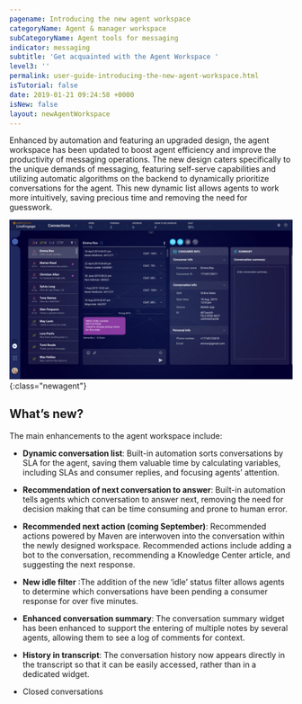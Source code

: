```yaml
---
pagename: Introducing the new agent workspace
categoryName: Agent & manager workspace
subCategoryName: Agent tools for messaging
indicator: messaging
subtitle: 'Get acquainted with the Agent Workspace '
level3: ''
permalink: user-guide-introducing-the-new-agent-workspace.html
isTutorial: false
date: 2019-01-21 09:24:58 +0000
isNew: false
layout: newAgentWorkspace
---
```


Enhanced by automation and featuring an upgraded design, the agent workspace has been updated to boost agent efficiency and improve the productivity of messaging operations. The new design caters specifically to the unique demands of messaging, featuring self-serve capabilities and utilizing automatic algorithms on the backend to dynamically prioritize conversations for the agent. This new dynamic list allows agents to work more intuitively, saving precious time and removing the need for guesswork.

![alt text](/img/new-agent-workspace-5.jpg){:class="newagent"}

## What’s new?

The main enhancements to the agent workspace include:

* **Dynamic conversation list**: Built-in automation sorts conversations by SLA for the agent, saving them valuable time by calculating variables, including SLAs and consumer replies, and focusing agents’ attention.

* **Recommendation of next conversation to answer**: Built-in automation tells agents which conversation to answer next, removing the need for decision making that can be time consuming and prone to human error.

* **Recommended next action (coming September)**: Recommended actions powered by Maven are interwoven into the conversation within the newly designed workspace. Recommended actions include adding a bot to the conversation, recommending a Knowledge Center article, and suggesting the next response.

* **New idle filter** :The addition of the new ‘idle’ status filter allows agents to determine which conversations have been pending a consumer response for over five minutes.

* **Enhanced conversation summary**: The conversation summary widget has been enhanced to support the entering of multiple notes by several agents, allowing them to see a log of comments for context.

* **History in transcript**: The conversation history now appears directly in the transcript so that it can be easily accessed, rather than in a dedicated widget.

* Closed conversations
